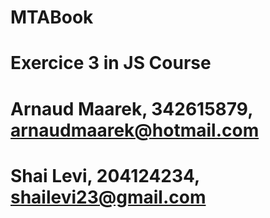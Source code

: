# MTABook
# Exercice 3 in JS Course
# Arnaud Maarek, 342615879, arnaudmaarek@hotmail.com
# Shai Levi, 204124234, shailevi23@gmail.com

